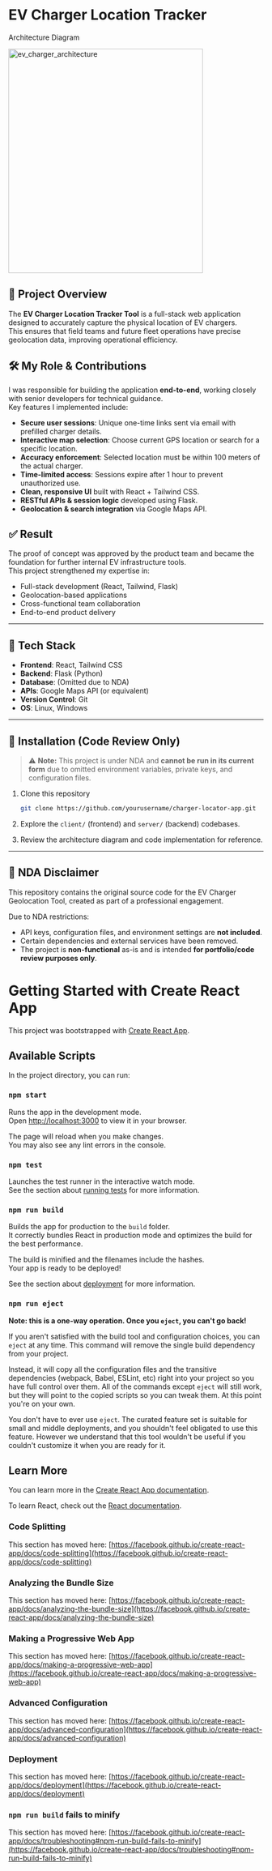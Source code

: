 # EV Charger Location Tracker

Architecture Diagram


<img width="384" height="443" alt="ev_charger_architecture" src="https://github.com/user-attachments/assets/7d68fea6-b0fa-4e9d-ad6a-8bce96b4df6d" />


## 📌 Project Overview

The **EV Charger Location Tracker Tool** is a full-stack web application designed to accurately capture the physical location of EV chargers.  
This ensures that field teams and future fleet operations have precise geolocation data, improving operational efficiency.

## 🛠 My Role & Contributions

I was responsible for building the application **end-to-end**, working closely with senior developers for technical guidance.  
Key features I implemented include:

- **Secure user sessions**: Unique one-time links sent via email with prefilled charger details.
- **Interactive map selection**: Choose current GPS location or search for a specific location.
- **Accuracy enforcement**: Selected location must be within 100 meters of the actual charger.
- **Time-limited access**: Sessions expire after 1 hour to prevent unauthorized use.
- **Clean, responsive UI** built with React + Tailwind CSS.
- **RESTful APIs & session logic** developed using Flask.
- **Geolocation & search integration** via Google Maps API.

## ✅ Result

The proof of concept was approved by the product team and became the foundation for further internal EV infrastructure tools.  
This project strengthened my expertise in:

- Full-stack development (React, Tailwind, Flask)
- Geolocation-based applications
- Cross-functional team collaboration
- End-to-end product delivery

---

## 📂 Tech Stack

- **Frontend**: React, Tailwind CSS
- **Backend**: Flask (Python)
- **Database**: (Omitted due to NDA)
- **APIs**: Google Maps API (or equivalent)
- **Version Control**: Git
- **OS**: Linux, Windows

---

## 🚀 Installation (Code Review Only)

> ⚠ **Note:** This project is under NDA and **cannot be run in its current form** due to omitted environment variables, private keys, and configuration files.

1. Clone this repository  
   ```bash
   git clone https://github.com/yourusername/charger-locator-app.git
   ```

2. Explore the `client/` (frontend) and `server/` (backend) codebases.

3. Review the architecture diagram and code implementation for reference.

---

## 📜 NDA Disclaimer

This repository contains the original source code for the EV Charger Geolocation Tool, created as part of a professional engagement.

Due to NDA restrictions:
- API keys, configuration files, and environment settings are **not included**.
- Certain dependencies and external services have been removed.
- The project is **non-functional** as-is and is intended **for portfolio/code review purposes only**.






# Getting Started with Create React App

This project was bootstrapped with [Create React App](https://github.com/facebook/create-react-app).

## Available Scripts

In the project directory, you can run:

### `npm start`

Runs the app in the development mode.\
Open [http://localhost:3000](http://localhost:3000) to view it in your browser.

The page will reload when you make changes.\
You may also see any lint errors in the console.

### `npm test`

Launches the test runner in the interactive watch mode.\
See the section about [running tests](https://facebook.github.io/create-react-app/docs/running-tests) for more information.

### `npm run build`

Builds the app for production to the `build` folder.\
It correctly bundles React in production mode and optimizes the build for the best performance.

The build is minified and the filenames include the hashes.\
Your app is ready to be deployed!

See the section about [deployment](https://facebook.github.io/create-react-app/docs/deployment) for more information.

### `npm run eject`

**Note: this is a one-way operation. Once you `eject`, you can't go back!**

If you aren't satisfied with the build tool and configuration choices, you can `eject` at any time. This command will remove the single build dependency from your project.

Instead, it will copy all the configuration files and the transitive dependencies (webpack, Babel, ESLint, etc) right into your project so you have full control over them. All of the commands except `eject` will still work, but they will point to the copied scripts so you can tweak them. At this point you're on your own.

You don't have to ever use `eject`. The curated feature set is suitable for small and middle deployments, and you shouldn't feel obligated to use this feature. However we understand that this tool wouldn't be useful if you couldn't customize it when you are ready for it.

## Learn More

You can learn more in the [Create React App documentation](https://facebook.github.io/create-react-app/docs/getting-started).

To learn React, check out the [React documentation](https://reactjs.org/).

### Code Splitting

This section has moved here: [https://facebook.github.io/create-react-app/docs/code-splitting](https://facebook.github.io/create-react-app/docs/code-splitting)

### Analyzing the Bundle Size

This section has moved here: [https://facebook.github.io/create-react-app/docs/analyzing-the-bundle-size](https://facebook.github.io/create-react-app/docs/analyzing-the-bundle-size)

### Making a Progressive Web App

This section has moved here: [https://facebook.github.io/create-react-app/docs/making-a-progressive-web-app](https://facebook.github.io/create-react-app/docs/making-a-progressive-web-app)

### Advanced Configuration

This section has moved here: [https://facebook.github.io/create-react-app/docs/advanced-configuration](https://facebook.github.io/create-react-app/docs/advanced-configuration)

### Deployment

This section has moved here: [https://facebook.github.io/create-react-app/docs/deployment](https://facebook.github.io/create-react-app/docs/deployment)

### `npm run build` fails to minify

This section has moved here: [https://facebook.github.io/create-react-app/docs/troubleshooting#npm-run-build-fails-to-minify](https://facebook.github.io/create-react-app/docs/troubleshooting#npm-run-build-fails-to-minify)

